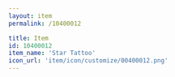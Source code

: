 ```yaml
---
layout: item
permalink: /10400012

title: Item
id: 10400012
item_name: 'Star Tattoo'
icon_url: 'item/icon/customize/00400012.png'
---
```

